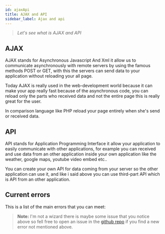 ```yaml
---
id: ajaxApi
title: AJAX and API
sidebar_label: Ajax and api
---
```

>*Let's see what is AJAX and API*

## AJAX
AJAX stands for Asynchronous Javascript And Xml it allow us to communicate asynchronously with remote servers by using the famous methods POST or GET, with this the servers can send data to your application without reloading your all page.

Today AJAX is really used in the web-development world because it can make your app really fast because of the asynchronous code, you can reload only the parts who received data and not the entire page this is really great for the user.

In comparison language like PHP reload your page entirely when she's send or received data.

## API
API stands for Application Programming Interface it allow your application to easily communicate with other applications, for example you can received and use data from an other application inside your own application like the weather, google maps, youtube video embed etc..

You can create your own API for data coming from your server so the other application can use it, and like i said above you can use third-part API which is API from an other application.

## Current errors
This is a list of the main errors that you can meet:
> **Note:** I'm not a wizard there is maybe some issue that you notice above so fell free to open an issue in the [github repo](https://github.com/luctst/learn-javascript) if you find a new error not mentioned above.